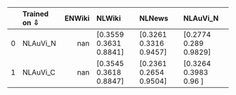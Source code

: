 |    | Trained on ⇩   |   ENWiki | NLWiki                 | NLNews                 | NLAuVi_N               |
|---:|:---------------|---------:|:-----------------------|:-----------------------|:-----------------------|
|  0 | NLAuVi_N       |      nan | [0.3559 0.3631 0.8841] | [0.3261 0.3316 0.9457] | [0.2774 0.289  0.9829] |
|  1 | NLAuVi_C       |      nan | [0.3545 0.3618 0.8847] | [0.2361 0.2654 0.9504] | [0.3264 0.3983 0.96  ] |